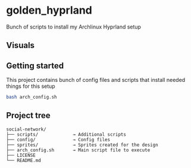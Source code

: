 # golden_hyprland
Bunch of scripts to install my Archlinux Hyprland setup

## Visuals



## Getting started

This project contains bunch of config files and scripts that install needed things for this setup
```bash
bash arch_config.sh
```

## Project tree

```
social-network/
├── scripts/             → Additional scripts
├── config/              → Config files
├── sprites/             → Sprites created for the design
├── arch_config.sh       → Main script file to execute
├── LICENSE
└── README.md
```
